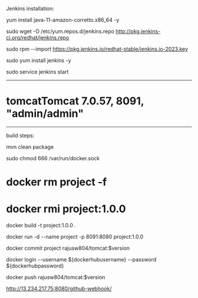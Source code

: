 Jenkins installation:

yum install java-11-amazon-corretto.x86_64 -y

sudo wget -O /etc/yum.repos.d/jenkins.repo http://pkg.jenkins-ci.org/redhat/jenkins.repo

sudo rpm --import https://pkg.jenkins.io/redhat-stable/jenkins.io-2023.key

sudo yum install jenkins -y

sudo service jenkins start

-------------------------------------

# tomcatTomcat 7.0.57, 8091, "admin/admin" 

-----------------------------------------
build steps:

mvn clean package

sudo chmod 666 /var/run/docker.sock

# docker rm project -f

#  docker rmi project:1.0.0

docker build -t project:1.0.0 .

docker run -d --name project -p 8091:8080 project:1.0.0

docker commit project rajusw804/tomcat:$version

docker login --username ${dockerhubusername} --password ${dockerhubpassword}

docker push rajusw804/tomcat:$version

http://13.234.217.75:8080/github-webhook/
